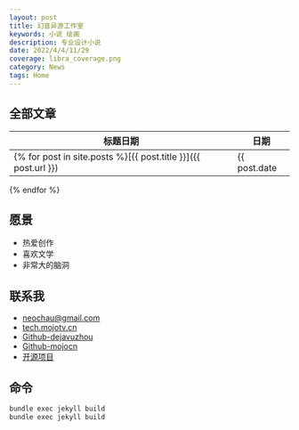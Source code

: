 ```yaml
---
layout: post
title: 幻音异游工作室
keywords: 小说 绘画
description: 专业设计小说
date: 2022/4/4/11/29
coverage: libra_coverage.png
category: News
tags: Home
---
```


## 全部文章

标题日期|日期
---|---
{% for post in site.posts %}[{{ post.title }}]({{ post.url }}) | {{ post.date | date:"%Y-%m-%d" }}
{% endfor %}


## 愿景
- 热爱创作
- 喜欢文学
- 非常大的脑洞

## 联系我

- [neochau@gmail.com](neochau@gmail.com)
- [tech.mojotv.cn](https;//tech.mojotv.cn)
- [Github-dejavuzhou](https://github.com/dejavuzhou)
- [Github-mojocn](https://github.com/mojocn)
- [开源项目](http://captcha.mojotv.cn)

## 命令
```bash
bundle exec jekyll build
bundle exec jekyll build


```
